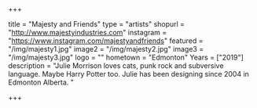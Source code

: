 +++

title = "Majesty and Friends"
type = "artists"
shopurl = "http://www.majestyindustries.com"
instagram = "https://www.instagram.com/majestyandfriends"
featured = "/img/majesty1.jpg"
image2 = "/img/majesty2.jpg"
image3 = "/img/majesty3.jpg"
logo = ""
hometown = "Edmonton"
Years = ["2019"]
description = "Julie Morrison loves cats, punk rock and subversive language. Maybe Harry Potter too. Julie has been designing since 2004 in Edmonton Alberta. "

+++
